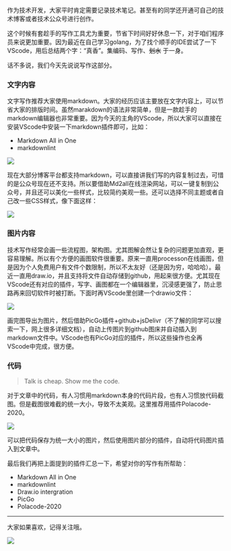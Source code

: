 作为技术开发，大家平时肯定需要记录技术笔记。甚至有的同学还开通可自己的技术博客或者技术公众号进行创作。

这个时候有套趁手的写作工具尤为重要，节省下时间好好休息一下，对于咱们程序员来说更加重要。因为最近在自己学习golang，为了找个顺手的IDE尝试了一下VScode，用后总结两个字：“真香”。集编码、写作、~~划水~~ 于一身。

话不多说，我们今天先说说写作这部分。

### 文字内容

文字写作推荐大家使用markdown。大家的经历应该主要放在文字内容上，可以节省大家的排版时间。虽然marakdown的语法非常简单，但是一款趁手的markdown编辑器也非常重要。因为今天的主角的VScode，所以大家可以直接在安装VScode中安装一下markdown插件即可，比如：

+ Markdown All in One
+ markdownlint

 ![](https://cdn.jsdelivr.net/gh/jerry92/imageHost1/markdownplugin.png)

现在大部分博客平台都支持markdown，可以直接讲我们写的内容复制过去，可惜的是公众号现在还不支持。所以要借助Md2all在线渲染网站，可以一键复制到公众号，并且还可以美化一些样式，比较简约美观一些。还可以选择不同主题或者自己改一些CSS样式，像下面这样：

![](https://cdn.jsdelivr.net/gh/jerry92/imageHost1/md2all.png)

### 图片内容

技术写作经常会画一些流程图，架构图。尤其图解会然让复杂的问题更加直观，更容易理解。所以有个方便的画图软件很重要。原来一直用processon在线画图，但是因为个人免费用户有文件个数限制，所以不太友好（还是因为穷，哈哈哈）。最近一直用draw.io，并且支持将文件自动存储到github，用起来很方便。尤其现在VScode还有对应的插件，写字、画图都在一个编辑器里，沉浸感更强了，防止思路再来回切软件时被打断。下面时再VScode里创建一个drawio文件：

![](https://cdn.jsdelivr.net/gh/jerry92/imageHost1/drawio.png)

画完图导出为图片，然后借助PicGo插件+github+jsDelivr（不了解的同学可以搜索一下，网上很多详细文档），自动上传图片到github图床并自动插入到markdown文件中。VScode也有PicGo对应的插件，所以这些操作也全再VScode中完成，很方便。

### 代码

> Talk is cheap. Show me the code.

对于文章中的代码，有人习惯用markdown本身的代码片段，也有人习惯放代码截图。但是截图很难截的统一大小，导致不太美观。这里推荐用插件Polacode-2020。

![](https://cdn.jsdelivr.net/gh/jerry92/imageHost1/polacode.png)

可以把代码保存为统一大小的图片，然后使用图片部分的插件，自动将代码图片插入到文章中。

最后我们再把上面提到的插件汇总一下，希望对你的写作有所帮助：

+ Markdown All in One
+ markdownlint
+ Draw.io intergration
+ PicGo
+ Polacode-2020

---

大家如果喜欢，记得关注哦。

![](https://cdn.jsdelivr.net/gh/jerry92/imageHost1/qrcode_for_gh_9c4eb6c9e91b_258.jpg)
